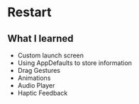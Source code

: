 #  Restart
## What I learned
- Custom launch screen
- Using AppDefaults to store information
- Drag Gestures
- Animations
- Audio Player
- Haptic Feedback

